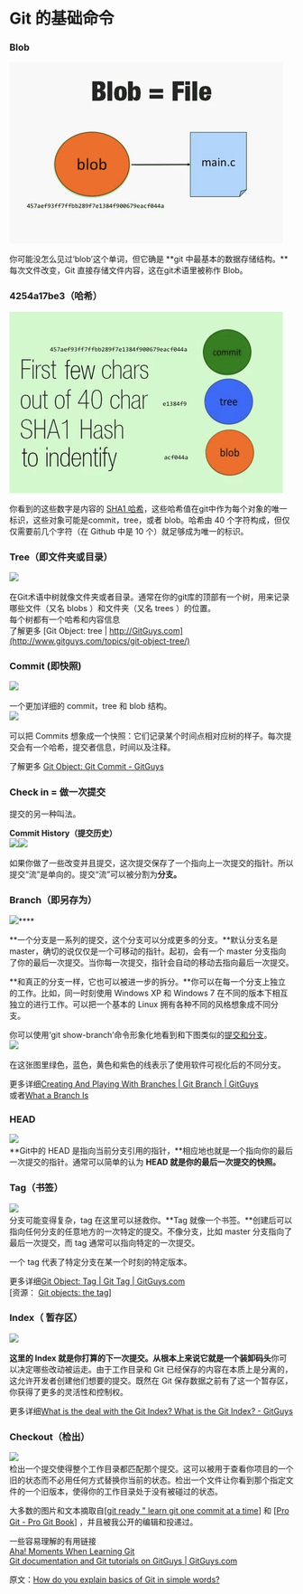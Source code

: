 # Git 的基础命令

### Blob

![](../.gitbook/assets/image%20%288%29.png)

你可能没怎么见过‘blob’这个单词，但它确是 **git 中最基本的数据存储结构。**每次文件改变，Git 直接存储文件内容，这在git术语里被称作 Blob。  
  


### **4254a17be3（哈希）**

![](../.gitbook/assets/image%20%2810%29.png)

你看到的这些数字是内容的 [SHA1 哈希](https://link.zhihu.com/?target=http%3A//en.wikipedia.org/wiki/SHA1)，这些哈希值在git中作为每个对象的唯一标识，这些对象可能是commit，tree，或者 blob。哈希由 40 个字符构成，但仅仅需要前几个字符（在 Github 中是 10 个）就足够成为唯一的标识。

### **Tree（即文件夹或目录）**

![](https://pic4.zhimg.com/80/f028b27fd979023ce85992d91c0f72ff_hd.jpg)

在Git术语中树就像文件夹或者目录。通常在你的git库的顶部有一个树，用来记录哪些文件（又名 blobs ）和文件夹（又名 trees ）的位置。  
每个树都有一个哈希和内容信息  
了解更多 [Git Object: tree \| http://GitGuys.com](http://www.gitguys.com/topics/git-object-tree/)

### **Commit \(即快照\)**

![](https://pic4.zhimg.com/80/2b5880a136cab4fb3e795ee4b5020617_hd.jpg)

  
一个更加详细的 commit，tree 和 blob 结构。  
![](https://pic3.zhimg.com/80/170b089faab83718db2e1fb889d9bfa6_hd.jpg)

可以把 Commits 想象成一个快照：它们记录某个时间点相对应树的样子。每次提交会有一个哈希，提交者信息，时间以及注释。  
  
了解更多 [Git Object: Git Commit - GitGuys](http://www.gitguys.com/topics/git-object-commit/)  
  


### **Check in = 做一次提交**

提交的另一种叫法。

**Commit History（提交历史）**  
![](https://pic1.zhimg.com/80/f25313fd56e8d0395d963c2ae9d83cc0_hd.jpg)![](https://pic4.zhimg.com/80/5c2ae0d43f0a1cba4c85936a878aa03f_hd.jpg)  
  
如果你做了一些改变并且提交，这次提交保存了一个指向上一次提交的指针。所以提交“流”是单向的。提交“流”可以被分割为**分支。**  
  


### **Branch（即另存为）**

![](https://pic4.zhimg.com/80/cf3a43f87dc17b89a0559c9015d82377_hd.jpg)\*\*\*\*

**一个分支是一系列的提交，这个分支可以分成更多的分支。**默认分支名是 master，确切的说仅仅是一个可移动的指针。起初，会有一个 master 分支指向了你的最后一次提交。当你每一次提交，指针会自动的移动去指向最后一次提交。  
  
**和真正的分支一样，它也可以被进一步的拆分。**你可以在每一个分支上独立的工作。比如，同一时刻使用 Windows XP 和 Windows 7 在不同的版本下相互独立的进行工作。可以把一个基本的 Linux 拥有各种不同的风格想象成不同分支。  
  
你可以使用‘git show-branch’命令形象化地看到和下图类似的[提交和分支](http://www.gitguys.com/topics/git-show-branch-to-see-branches-and-their-commits/)。  
![](https://pic2.zhimg.com/80/54183528b3127adeb156ec9d451e2905_hd.jpg)

在这张图里绿色，蓝色，黄色和紫色的线表示了使用软件可视化后的不同分支。  
  
更多详细[Creating And Playing With Branches \| Git Branch \| GitGuys](https://link.zhihu.com/?target=http%3A//www.gitguys.com/topics/creating-and-playing-with-branches/)  
或者[What a Branch Is](https://link.zhihu.com/?target=http%3A//yyliang.cn/book/ch3-1.html)  
  


### HEAD

![](https://pic1.zhimg.com/80/09ea20f08564acc9d9786161a463598c_hd.jpg)  
**Git中的 HEAD 是指向当前分支引用的指针，**相应地也就是一个指向你的最后一次提交的指针。通常可以简单的认为 **HEAD 就是你的最后一次提交的快照。**  
  


### Tag（书签）

![](https://pic3.zhimg.com/80/4f1c491fb2ca395da349986f8af014f2_hd.jpg)  
分支可能变得复杂，tag 在这里可以拯救你。**Tag 就像一个书签。**创建后可以指向任何分支的任意地方的一次特定的提交。不像分支，比如 master 分支指向了最后一次提交，而 tag 通常可以指向特定的一次提交。  
  
一个 tag 代表了特定分支在某一个时刻的特定版本。  
  
  
更多详细[Git Object: Tag \| Git Tag \| GitGuys.com](https://link.zhihu.com/?target=http%3A//www.gitguys.com/topics/git-object-tag/)  
\[资源： [Git objects: the tag](https://link.zhihu.com/?target=http%3A//365git.tumblr.com/post/497500602/git-objects-the-tag)\]  


### Index（ 暂存区）

![](https://pic3.zhimg.com/80/ad9016850f8e8cb354a247a623679afa_hd.jpg)  
  
**这里的 Index 就是你打算的下一次提交。**从根本上来说它就是一个**装卸码头**你可以决定哪些改动被运走。由于工作目录和 Git 已经保存的内容在本质上是分离的，这允许开发者创建他们想要的提交。既然在 Git 保存数据之前有了这一个暂存区，你获得了更多的灵活性和控制权。  
  
  
更多详细[What is the deal with the Git Index? What is the Git Index? - GitGuys](https://link.zhihu.com/?target=http%3A//www.gitguys.com/topics/whats-the-deal-with-the-git-index/)  
  


### Checkout（检出）

![](https://pic2.zhimg.com/80/3ef0e5a9a09105344763d34905819459_hd.jpg)  
检出一个提交使得整个工作目录都匹配那个提交。这可以被用于查看你项目的一个旧的状态而不必用任何方式替换你当前的状态。检出一个文件让你看到那个指定文件的一个旧版本，使得你的工作目录处于没有被碰过的状态。  
  
  
大多数的图片和文本摘取自\[[git ready " learn git one commit at a time](https://link.zhihu.com/?target=http%3A//gitready.com/)\] 和 \[[Pro Git - Pro Git Book](https://link.zhihu.com/?target=http%3A//yyliang.cn/)\] ，并且被我公开的编辑和投递过。  
  
  
一些容易理解的有用链接  
[Aha! Moments When Learning Git](https://link.zhihu.com/?target=http%3A//betterexplained.com/articles/aha-moments-when-learning-git/)  
[Git documentation and Git tutorials on GitGuys \| GitGuys.com](https://link.zhihu.com/?target=http%3A//www.gitguys.com/topics/)  
  
原文：[How do you explain basics of Git in simple words?](https://link.zhihu.com/?target=http%3A//www.quora.com/How-do-you-explain-basics-of-Git-in-simple-words)

